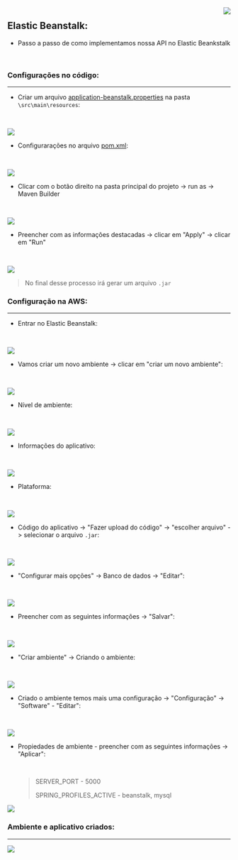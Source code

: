 <img align="right" src="https://github.com/Feruaro/Five-Stars-Bank/blob/main/Imagens/ElasticBeanstalk/foto.png"/>

## Elastic Beanstalk:

* Passo a passo de como implementamos nossa API no Elastic Beankstalk 

  ​

### Configurações no código:

----------

* Criar um arquivo [application-beanstalk.properties](https://github.com/Feruaro/Five-Stars-Bank/blob/main/FiveStarsBank/src/main/resources/application-beanstalk.properties) na pasta `\src\main\resources`:

  ​

<img src="https://github.com/Feruaro/Five-Stars-Bank/blob/main/Imagens/ElasticBeanstalk/2_config_cod.jpg"/>

* Configurarações no arquivo [pom.xml](https://github.com/Feruaro/Five-Stars-Bank/blob/main/FiveStarsBank/pom.xml):

  ​

<img src="https://github.com/Feruaro/Five-Stars-Bank/blob/main/Imagens/ElasticBeanstalk/1_config_cod.jpg"/>

* Clicar com o botão direito na pasta principal do projeto -> run as -> Maven Builder

  ​

<img src="https://github.com/Feruaro/Five-Stars-Bank/blob/main/Imagens/ElasticBeanstalk/1_deploy.jpg"/>

* Preencher com as informações destacadas -> clicar em "Apply" -> clicar em "Run"

  ​

<img src="https://github.com/Feruaro/Five-Stars-Bank/blob/main/Imagens/ElasticBeanstalk/2_deploy.jpg"/>

> No final desse processo irá gerar um arquivo `.jar`

### Configuração na AWS:

--------

* Entrar no Elastic Beanstalk:

  ​

<img src="https://github.com/Feruaro/Five-Stars-Bank/blob/main/Imagens/ElasticBeanstalk/3_deploy.jpg"/>

* Vamos criar um novo ambiente -> clicar em "criar um novo ambiente":

  ​

<img src="https://github.com/Feruaro/Five-Stars-Bank/blob/main/Imagens/ElasticBeanstalk/4_deploy.jpg"/>

* Nível de ambiente:

  ​

<img src="https://github.com/Feruaro/Five-Stars-Bank/blob/main/Imagens/ElasticBeanstalk/5_deploy.jpg"/>

* Informações do aplicativo:

  ​

<img src="https://github.com/Feruaro/Five-Stars-Bank/blob/main/Imagens/ElasticBeanstalk/6_deploy.jpg"/>

* Plataforma:

  ​

<img src="https://github.com/Feruaro/Five-Stars-Bank/blob/main/Imagens/ElasticBeanstalk/7_deploy.jpg"/>

* Código do aplicativo -> "Fazer upload do código" -> "escolher arquivo" -> selecionar o arquivo `.jar`:

  ​

<img src="https://github.com/Feruaro/Five-Stars-Bank/blob/main/Imagens/ElasticBeanstalk/8_deploy.jpg"/>

* "Configurar mais opções" -> Banco de dados -> "Editar":

  ​

<img src="https://github.com/Feruaro/Five-Stars-Bank/blob/main/Imagens/ElasticBeanstalk/13_deploy.jpg"/>

* Preencher com as seguintes informações -> "Salvar":

  ​

<img src="https://github.com/Feruaro/Five-Stars-Bank/blob/main/Imagens/14_deploy.jpg"/>

* "Criar ambiente" -> Criando o ambiente:

  ​

<img src="https://github.com/Feruaro/Five-Stars-Bank/blob/main/Imagens/ElasticBeanstalk/9_deploy.jpg"/>

* Criado o ambiente temos mais uma configuração -> "Configuração" -> "Software" - "Editar":

  ​

<img src="https://github.com/Feruaro/Five-Stars-Bank/blob/main/Imagens/ElasticBeanstalk/10_deploy.jpg"/>

* Propiedades de ambiente - preencher com as seguintes informações -> "Aplicar":

  ​

  > SERVER_PORT  -  5000
  >
  > SPRING_PROFILES_ACTIVE  -  beanstalk, mysql

<img src="https://github.com/Feruaro/Five-Stars-Bank/blob/main/Imagens/ElasticBeanstalk/11_deploy.jpg"/>

### Ambiente e aplicativo criados:

------

<img src="https://github.com/Feruaro/Five-Stars-Bank/blob/main/Imagens/ElasticBeanstalk/12_deploy.jpg"/>